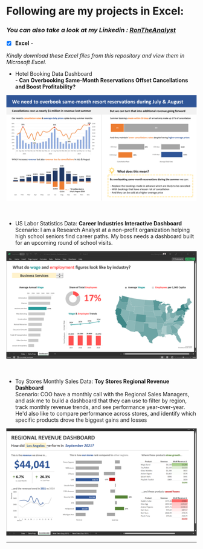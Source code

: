 # Following are my projects in Excel: <br />
### *You can also take a look at my Linkedin : [RonTheAnalyst](https://www.linkedin.com/in/ronfam/)* <br />

- [x] **Excel** - 

*Kindly download these Excel files from this repository and view them in Microsoft Excel.*

- Hotel Booking Data Dashboard <br />
**- Can Overbooking Same-Month Reservations Offset Cancellations and Boost Profitability?** <br />

![Dashboard](Visuals/Hotel_Booking_Dashboard.png)
 <br />
 <br />
 <br />
- US Labor Statistics Data: **Career Industries Interactive Dashboard** <br />
Scenario: I am a Research Analyst at a non-profit organization helping high school seniors find career paths. My boss needs a dashboard built for an upcoming round of school visits. <br />

![Dashboard](Visuals/Careers_Dashboard.png)
 <br />
 <br />
 <br />
- Toy Stores Monthly Sales Data: **Toy Stores Regional Revenue Dashboard** <br />
Scenario: COO have a monthly call with the Regional Sales Managers, and ask me to build a dashboard that they can use to filter by region, track monthly revenue trends, and see performance year-over-year. He'd also like to compare performance across stores, and identify which specific products drove the biggest gains and losses <br />

![Dashboard](Visuals/ToyStores_Regional_Revenue_Dashboard.png)


--------------------------------------------------------------------------------------------------------------------------------------------------------------------------------
